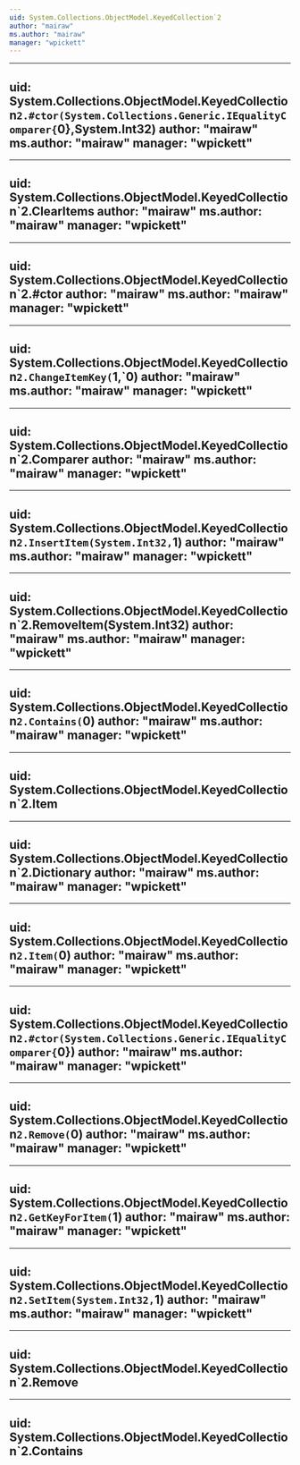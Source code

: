```yaml
---
uid: System.Collections.ObjectModel.KeyedCollection`2
author: "mairaw"
ms.author: "mairaw"
manager: "wpickett"
---
```


---
uid: System.Collections.ObjectModel.KeyedCollection`2.#ctor(System.Collections.Generic.IEqualityComparer{`0},System.Int32)
author: "mairaw"
ms.author: "mairaw"
manager: "wpickett"
---

---
uid: System.Collections.ObjectModel.KeyedCollection`2.ClearItems
author: "mairaw"
ms.author: "mairaw"
manager: "wpickett"
---

---
uid: System.Collections.ObjectModel.KeyedCollection`2.#ctor
author: "mairaw"
ms.author: "mairaw"
manager: "wpickett"
---

---
uid: System.Collections.ObjectModel.KeyedCollection`2.ChangeItemKey(`1,`0)
author: "mairaw"
ms.author: "mairaw"
manager: "wpickett"
---

---
uid: System.Collections.ObjectModel.KeyedCollection`2.Comparer
author: "mairaw"
ms.author: "mairaw"
manager: "wpickett"
---

---
uid: System.Collections.ObjectModel.KeyedCollection`2.InsertItem(System.Int32,`1)
author: "mairaw"
ms.author: "mairaw"
manager: "wpickett"
---

---
uid: System.Collections.ObjectModel.KeyedCollection`2.RemoveItem(System.Int32)
author: "mairaw"
ms.author: "mairaw"
manager: "wpickett"
---

---
uid: System.Collections.ObjectModel.KeyedCollection`2.Contains(`0)
author: "mairaw"
ms.author: "mairaw"
manager: "wpickett"
---

---
uid: System.Collections.ObjectModel.KeyedCollection`2.Item
---

---
uid: System.Collections.ObjectModel.KeyedCollection`2.Dictionary
author: "mairaw"
ms.author: "mairaw"
manager: "wpickett"
---

---
uid: System.Collections.ObjectModel.KeyedCollection`2.Item(`0)
author: "mairaw"
ms.author: "mairaw"
manager: "wpickett"
---

---
uid: System.Collections.ObjectModel.KeyedCollection`2.#ctor(System.Collections.Generic.IEqualityComparer{`0})
author: "mairaw"
ms.author: "mairaw"
manager: "wpickett"
---

---
uid: System.Collections.ObjectModel.KeyedCollection`2.Remove(`0)
author: "mairaw"
ms.author: "mairaw"
manager: "wpickett"
---

---
uid: System.Collections.ObjectModel.KeyedCollection`2.GetKeyForItem(`1)
author: "mairaw"
ms.author: "mairaw"
manager: "wpickett"
---

---
uid: System.Collections.ObjectModel.KeyedCollection`2.SetItem(System.Int32,`1)
author: "mairaw"
ms.author: "mairaw"
manager: "wpickett"
---

---
uid: System.Collections.ObjectModel.KeyedCollection`2.Remove
---

---
uid: System.Collections.ObjectModel.KeyedCollection`2.Contains
---
